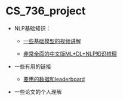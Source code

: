 # CS_736_project

* NLP基础知识：

    * [一些基础模型的视频讲解](https://www.youtube.com/c/CodeEmporium/videos)
 
    * [非常全面的中文版ML+DL+NLP知识梳理](https://github.com/NLP-LOVE/ML-NLP)
 
* 一些有用的链接

    * [要用的数据和leaderboard](https://rajpurkar.github.io/SQuAD-explorer/)
* 一些论文的个人理解
